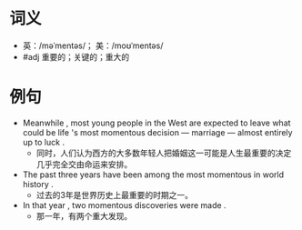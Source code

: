 # 词义
- 英：/məˈmentəs/； 美：/moʊˈmentəs/
- #adj 重要的；关键的；重大的
# 例句
- Meanwhile , most young people in the West are expected to leave what could be life 's most momentous decision — marriage — almost entirely up to luck .
	- 同时，人们认为西方的大多数年轻人把婚姻这一可能是人生最重要的决定几乎完全交由命运来安排。
- The past three years have been among the most momentous in world history .
	- 过去的3年是世界历史上最重要的时期之一。
- In that year , two momentous discoveries were made .
	- 那一年，有两个重大发现。

